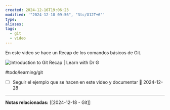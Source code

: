 ```yaml
---
created: 2024-12-16T19:06:23
modified: '"2024-12-18 09:56", "3tc/G12T+6"'
type: 
aliases: 
tags:
  - git
  - video
---
```

En este video se hace un Recap de los comandos básicos de Git.

![Introduction to Git Recap | Learn with Dr G](https://www.youtube.com/watch?v=9uGS1ak_FGg)

#todo/learning/git
- [ ] Seguir el ejemplo que se hacen en este video y documentar 📅 2024-12-28
--- 
 **Notas relacionadas:**
[[2024-12-18 - Git]]

 